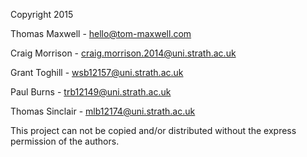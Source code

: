 Copyright 2015


Thomas Maxwell		- hello@tom-maxwell.com

Craig Morrison		- craig.morrison.2014@uni.strath.ac.uk

Grant Toghill		- wsb12157@uni.strath.ac.uk

Paul Burns			- trb12149@uni.strath.ac.uk

Thomas Sinclair		- mlb12174@uni.strath.ac.uk


This project can not be copied and/or distributed without the express permission of the authors.